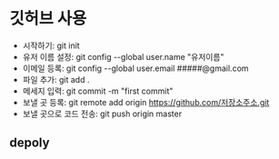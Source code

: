 # 깃허브 사용

- 시작하기: git init
- 유저 이름 설정: git config --global user.name "유저이름"
-  이메일 등록: git config --global user.email #####@gmail.com
-  파일 추가: git add .
- 메세지 입력: git commit -m "first commit"
- 보낼 곳 등록: git remote add origin https://github.com/저장소주소.git
- 보낼 곳으로 코드 전송: git push origin master

## depoly